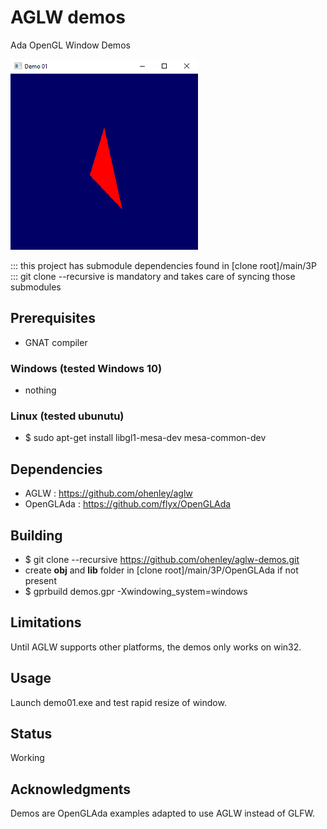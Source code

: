 # AGLW demos
Ada OpenGL Window Demos

![alt text](https://github.com/ohenley/aglw-demos/blob/master/demo01.png)

::: this project has submodule dependencies found in [clone root]/main/3P  
::: git clone --recursive is mandatory and takes care of syncing those submodules

## Prerequisites

- GNAT compiler

### Windows (tested Windows 10)
- nothing

### Linux (tested ubunutu)
- $ sudo apt-get install libgl1-mesa-dev mesa-common-dev

## Dependencies

- AGLW : https://github.com/ohenley/aglw
- OpenGLAda : https://github.com/flyx/OpenGLAda

## Building

- $ git clone --recursive https://github.com/ohenley/aglw-demos.git
- create __obj__ and __lib__ folder in [clone root]/main/3P/OpenGLAda if not present
- $ gprbuild demos.gpr -Xwindowing_system=windows

## Limitations

Until AGLW supports other platforms, the demos only works on win32.

## Usage

Launch demo01.exe and test rapid resize of window.

## Status

Working

## Acknowledgments

Demos are OpenGLAda examples adapted to use AGLW instead of GLFW.
